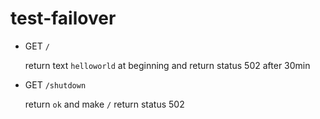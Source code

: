 # test-failover

- GET `/` 
  
  return text `helloworld` at beginning and return status 502 after 30min
  
- GET `/shutdown`

  return `ok` and make `/` return status 502
